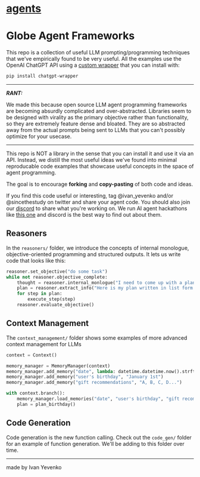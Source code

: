 # [agents](https://github.com/Globe-Engineer/agents)

# Globe Agent Frameworks

This repo is a collection of useful LLM prompting/programming techniques that we've empirically found to be very useful.
All the examples use the OpenAI ChatGPT API using a [custom wrapper](https://github.com/Globe-Knowledge-Solutions/chatgpt-wrapper) that you can install with:

```bash
pip install chatgpt-wrapper
```

---
***RANT:***

We made this because open source LLM agent programming frameworks are becoming absurdly complicated and over-abstracted.
Libraries seem to be designed with virality as the primary objective rather than functionality, so they are extremely feature dense and bloated.
They are so abstracted away from the actual prompts being sent to LLMs that you can't possibly optimize for your usecase.

---

This repo is NOT a library in the sense that you can install it and use it via an API. Instead, we distill the most useful ideas we've found into minimal reproducable code examples that showcase useful concepts in the space of agent programming.

The goal is to encourage **forking** and **copy-pasting** of both code and ideas.

If you find this code useful or interesting, tag @ivan_yevenko and/or @sincethestudy on twitter and share your agent code. You should also join our [discord](https://discord.gg/79WH83sS3M) to share what you're working on. We run AI agent hackathons like [this one](https://colab.research.google.com/drive/1qxemv5_hCLxNu5NJUG4NuwE5_2Kh365Z?usp=sharing&authuser=1#scrollTo=wpiW9JIhoXpL) and discord is the best way to find out about them.

## Reasoners
In the `reasoners/` folder, we introduce the concepts of internal monologue, objective-oriented programming and structured outputs. It lets us write code that looks like this:

```python
reasoner.set_objective("do some task")
while not reasoner.objective_complete:
    thought = reasoner.internal_monlogue("I need to come up with a plan")
    plan = reasoner.extract_info("Here is my plan written in list form:\n{plan}", List[str])
    for step in plan:
        execute_step(step)
    reasoner.evaluate_objective()
```

## Context Management
The `context_management/` folder shows some examples of more advanced context management for LLMs

```python
context = Context()

memory_manager = MemoryManager(context)
memory_manager.add_memory("date", lambda: datetime.datetime.now().strftime("%B %d, %Y"))
memory_manager.add_memory("user's birthday", "January 1st")
memory_manager.add_memory("gift recommendations", "A, B, C, D...")

with context.branch():
    memory_manager.load_memories("date", "user's birthday", "gift recommendations")
    plan = plan_birthday()
```

## Code Generation
Code generation is the new function calling. Check out the `code_gen/` folder for an example of function generation. We'll be adding to this folder over time.

---
made by Ivan Yevenko
